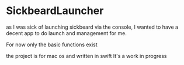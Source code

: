 # SickbeardLauncher
as I was sick of launching sickbeard via the console, I wanted to have a decent app to do launch and management for me. 

For now only the basic functions exist

the project is for mac os and written in swift
It's a work in progress
